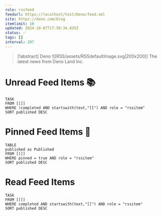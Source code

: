 ```yaml
---
role: rssfeed
feedurl: https://localhost/test/Deno/feed.xml
site: https://deno.com/blog
itemlimit: 10
updated: 2024-10-07T17:50:34.835Z
status: ✅
tags: []
interval: 207
---
```

> [!abstract] Deno
> <span class="rss-image">![[RSS/assets/RSSdefaultImage.svg|200x200]]</span> The latest news from Deno Land Inc.

# Unread Feed Items 📚
~~~dataview
TASK
FROM [[]]
WHERE !completed AND startswith(text,"[[") AND role = "rssitem"
SORT published DESC
~~~

# Pinned Feed Items 📍
~~~dataview
TABLE
published as Published
FROM [[]]
WHERE pinned = true AND role = "rssitem"
SORT published DESC
~~~

# Read Feed Items
~~~dataview
TASK
FROM [[]]
WHERE completed AND startswith(text,"[[") AND role = "rssitem"
SORT published DESC
~~~